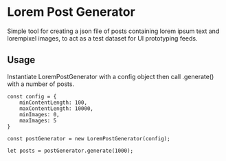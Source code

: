 Lorem Post Generator
===========

Simple tool for creating a json file of posts containing lorem ipsum text and lorempixel images, to act as a test dataset for UI prototyping feeds.

Usage
-----

Instantiate LoremPostGenerator with a config object then call .generate() with a number of posts.

    const config = {
        minContentLength: 100,
        maxContentLength: 10000,
        minImages: 0,
        maxImages: 5
    }

    const postGenerator = new LoremPostGenerator(config);

    let posts = postGenerator.generate(1000);
